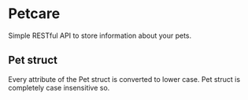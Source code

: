 # Petcare

Simple RESTful API to store information about your pets.

## Pet struct
Every attribute of the Pet struct is converted to lower case. Pet struct is completely case insensitive so.